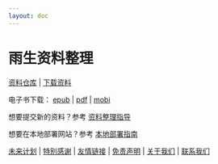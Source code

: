 ```yaml
---
layout: doc
---
```


# 雨生资料整理

[资料仓库](https://github.com/zhang-yusheng/zhang-yusheng.github.io) | [下载资料](https://github.com/zhang-yusheng/zhang-yusheng.github.io/archive/refs/heads/main.zip)

电子书下载： [epub](https://zhang-yusheng.github.io/ebooks/yusheng-zhang-archive.epub) | [pdf](https://zhang-yusheng.github.io/ebooks/yusheng-zhang-archive.pdf) | [mobi](https://zhang-yusheng.github.io/ebooks/yusheng-zhang-archive.mobi)

想要提交新的资料？参考 [资料整理指导](./more/how-to-contribute/how-to-contribute.md)

想要在本地部署网站？参考 [本地部署指南](./more/deploy/deploy.md)

[未来计划](./more/plans.md) | [特别感谢](./more/thanks.md) | [友情链接](./more/links.md) | [免责声明](./more/disclaimer.md) | [关于我们](./more/about.md) | [联系我们](./more/contact.md)
